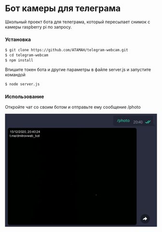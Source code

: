 # Бот камеры для телеграма
Школьный проект бота для телеграма, который пересылает снимок с камеры raspberry pi по запросу.

### Установка

```sh
$ git clone https://github.com/ATAMAH/telegram-webcam.git
$ cd telegram-webcam
$ npm install
```

Впишите токен бота и другие параметры в файле server.js и запустите командой

```sh
$ node server.js
```

### Использование

Откройте чат со своим ботом и отправьте ему сообщение /photo

![webpage view](https://raw.githubusercontent.com/ATAMAH/telegram-webcam/master/screen01.png)

